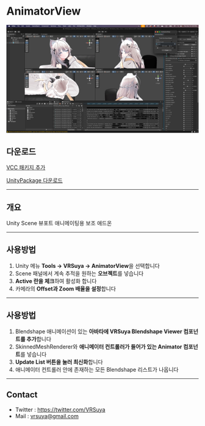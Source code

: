 # AnimatorView

![Component](https://github.com/crestudio/AnimatorView/blob/main/Image/VRSuya_AnimatorView.jpg?raw=true)

## 다운로드

[VCC 패키지 추가](http://macchiato.kr/docs/vrsuya/addon/VPM_Setup)

[UnityPackage 다운로드](https://github.com/crestudio/AnimatorView/releases)

---

## 개요

Unity Scene 뷰포트 애니메이팅용 보조 애드온

---

## 사용방법

1. Unity 메뉴 **Tools → VRSuya → AnimatorView**을 선택합니다
1. Scene 패널에서 계속 추적을 원하는 **오브젝트**를 넣습니다
1. **Active 란을 체크**하여 활성화 합니다
1. 카메라의 **Offset과 Zoom 배율을 설정**합니다

---

## 사용방법

1. Blendshape 애니메이션이 있는 **아바타에 VRSuya Blendshape Viewer 컴포넌트를 추가**합니다
1. SkinnedMeshRenderer와 **애니메이터 컨트롤러가 들어가 있는 Animator 컴포넌트**를 넣습니다
1. **Update List 버튼을 눌러 최신화**합니다
1. 애니메이터 컨트롤러 안에 존재하는 모든 Blendshape 리스트가 나옵니다

---

## Contact

- Twitter : https://twitter.com/VRSuya
- Mail : vrsuya@gmail.com